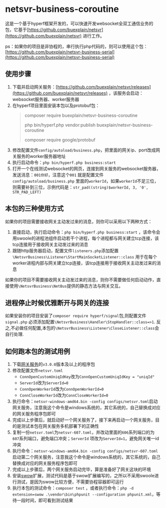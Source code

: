 # netsvr-business-coroutine

这是一个基于hyperf框架开发的，可以快速开发websocket全双工通信业务的包，它基于[https://github.com/buexplain/netsvr](https://github.com/buexplain/netsvr)
进行工作。

ps：如果你的项目是非协程的，串行执行php代码的，则可以使用这个包：[https://github.com/buexplain/netsvr-business-serial](https://github.com/buexplain/netsvr-business-serial)

## 使用步骤

1. 下载并启动网关服务：[https://github.com/buexplain/netsvr/releases](https://github.com/buexplain/netsvr/releases)
   ，该服务会启动：websocket服务器、worker服务器
2. 在hyperf项目里面安装本包以及protobuf包：
   > composer require buexplain/netsvr-business-coroutine
   >
   > php bin/hyperf.php vendor:publish buexplain/netsvr-business-coroutine
   >
   > composer require google/protobuf
3. 修改配置文件`config/autoload/business.php`，把里面的网关ip、port改成网关服务的worker服务器地址
4. 执行启动命令：`php bin/hyperf.php business:start`
5. 打开一个在线测试websocket的网页，连接到网关服务的websocket服务器，发送消息：`001你好`，注意这个`001`
   就是配置文件`config/autoload/business.php`
   里面的`workerId`，如果`workerId`不足三位，则需要补到三位，示例代码是：`str_pad((string)$workerId, 3, '0', STR_PAD_LEFT)`

## 本包的三种使用方式

如果你的项目需要接收网关主动发过来的消息，则你可以采用以下两种方式：

1. 直接启动，执行启动命令：`php bin/hyperf.php business:start`
   ，该命令会用swoole的进程池组件启动若干个进程，每个进程都与网关建立tcp连接，该tcp连接用于接收网关主动发过来的消息
2. 跟随http服务器启动，配置文件`listeners.php`添加配置`\NetsvrBusiness\Listener\StartMainSocketListener::class`
   用于在每个worker进程内部与网关建立tcp连接，该tcp连接用于接收网关主动发过来的消息

如果你的项目不需要接收网关主动发过来的消息，则你不需要做任何启动动作，直接使用`\NetsvrBusiness\NetBus`提供的静态方法与网关交互。

## 进程停止时候优雅断开与网关的连接

如果安装你的项目安装了`composer require hyperf/signal`包,则配置文件`signal.php`
必须添加配置`\NetsvrBusiness\Handler\StopHandler::class=>1`.
反之,不必做任何配置,本包的`\NetsvrBusiness\Listener\CloseListener::class`会自行处理.

## 如何跑本包的测试用例

1. 下载[网关服务](https://github.com/buexplain/netsvr/releases)的`v3.0.0`版本及以上的程序包
2. 修改配置文件`netsvr.toml`
    - `ConnOpenCustomUniqIdKey`改为`ConnOpenCustomUniqIdKey = "uniqId"`
    - `ServerId`改为`ServerId=0`
    - `ConnOpenWorkerId`改为`ConnOpenWorkerId=0`
    - `ConnCloseWorkerId`改为`ConnCloseWorkerId=0`
3. 执行命令：`netsvr-windows-amd64.bin -config configs/netsvr.toml`启动网关服务，注意我这个命令是windows系统的，其它系统的，自己替换成对应的网关服务程序包即可
4. 完成以上步骤后，就启动好一个网关服务了，接下来再启动一个网关服务，目的是测试本包在网关服务多机部署下的正确性
5. 复制一份`netsvr.toml`为`netsvr-607.toml`，并改动里面的`606`系列端口的为`607`系列端口，避免端口冲突；`ServerId`
   项改为`ServerId=1`，避免网关唯一id冲突
6. 执行命令：`netsvr-windows-amd64.bin -config configs/netsvr-607.toml`
   启动第二个网关服务，注意我这个命令是windows系统的，其它系统的，自己替换成对应的网关服务程序包即可
7. 完成以上步骤后，两个网关服务启动完毕，算是准备好了网关这块的环境
8. 安装[swow](https://github.com/swow/swow)扩展，测试代码是基于swow扩展编写的，之所以不采用swoole进行测试，是因为swow比较方便，不需要协程容器即可运行
9. 执行本包的测试命令：`composer test`
   ，或者执行命令：`php -d extension=swow .\vendor\bin\phpunit --configuration phpunit.xml`，等待一段时间，即可看到测试结果